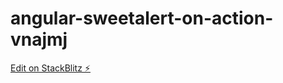# angular-sweetalert-on-action-vnajmj

[Edit on StackBlitz ⚡️](https://stackblitz.com/edit/angular-sweetalert-on-action-vnajmj)
